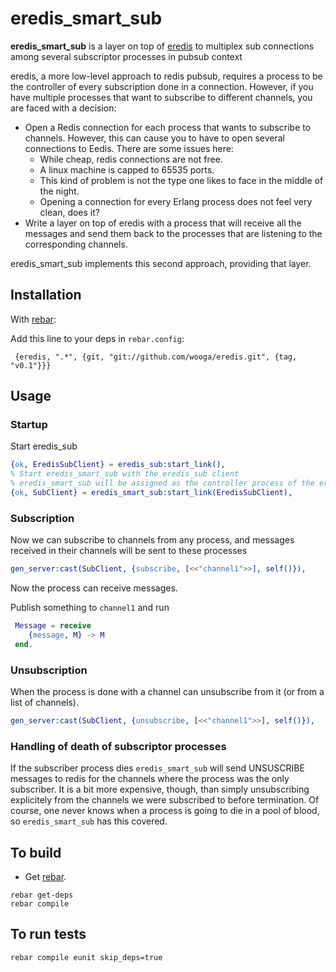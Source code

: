 # eredis_smart_sub

**eredis_smart_sub** is a layer on top of [eredis](https://github.com/wooga/eredis) to multiplex sub connections among several subscriptor processes in pubsub context

eredis, a more low-level approach to redis pubsub, requires a process to be the controller of every subscription done in a connection. However, if you have multiple processes that want to subscribe to different channels, you are faced with a decision:

- Open a Redis connection for each process that wants to subscribe to channels. However, this can cause you to have to open several connections to Eedis. There are some issues here: 
  * While cheap, redis connections are not free.
  * A linux machine is capped to 65535 ports.
  * This kind of problem is not the type one likes to face in the middle of the night.
  * Opening a connection for every Erlang process does not feel very clean, does it?
- Write a layer on top of eredis with a process that will receive all the messages and send them back to the processes that are listening to the corresponding channels.

eredis_smart_sub implements this second approach, providing that layer.

## Installation

With [rebar](https://github.com/basho/rebar):

Add this line to your deps in `rebar.config`:

```
 {eredis, ".*", {git, "git://github.com/wooga/eredis.git", {tag, "v0.1"}}}
```

## Usage

### Startup
Start eredis_sub

```erlang
{ok, EredisSubClient} = eredis_sub:start_link(),
% Start eredis_smart_sub with the eredis_sub client
% eredis_smart_sub will be assigned as the controller process of the eredis_sub client
{ok, SubClient} = eredis_smart_sub:start_link(EredisSubClient),
```

### Subscription

Now we can subscribe to channels from any process, and messages received in their channels  will be sent to these processes
```erlang
gen_server:cast(SubClient, {subscribe, [<<"channel1">>], self()}),
```
Now the process can receive messages.

Publish something to `channel1` and run

```erlang
 Message = receive
    {message, M} -> M
 end.
```

### Unsubscription

When the process is done with a channel can unsubscribe from it (or from a list of channels).

```erlang
gen_server:cast(SubClient, {unsubscribe, [<<"channel1">>], self()}),
```

### Handling of death of subscriptor processes
If the subscriber process dies `eredis_smart_sub` will send UNSUSCRIBE messages to redis for the channels where the process was the only subscriber. It is a bit more expensive, though, than simply unsubscribing explicitely from the channels we were subscribed to before termination. Of course, one never knows when a process is going to die in a pool of blood, so `eredis_smart_sub` has this covered.

## To build

- Get [rebar](https://github.com/basho/rebar).

```
rebar get-deps
rebar compile
```

## To run tests

```
rebar compile eunit skip_deps=true
```

